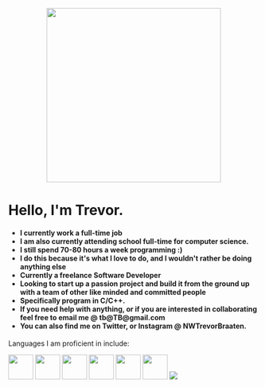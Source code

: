 <p align="Center">
  <img src="https://i.imgur.com/Ss3EJcs.png" height="350" width"350" />
</p>

<h1>Hello, I'm Trevor.</h1>
<h4>
<ul>
  <li>I currently work a full-time job</li>
  <li>I am also currently attending school full-time for computer science.</li>
  <li> I still spend 70-80 hours a week programming :)</li>
  <li> I do this because it's what I love to do, and I wouldn't rather be doing anything else</li>
  <li> Currently a freelance Software Developer</li>
  <li> Looking to start up a passion project and build it from the ground up with a team of other like minded and committed people</li>
  <li> Specifically program in C/C++.</li>
  <li> If you need help with anything, or if you are interested in collaborating feel free to email me @ tb@TB@gmail.com
  <li>You can also find me on Twitter, or Instagram @ NWTrevorBraaten.
    </h4>
<p> Languages I am proficient in include: </p>
<div>
  <img src="https://upload.wikimedia.org/wikipedia/commons/thumb/1/18/ISO_C%2B%2B_Logo.svg/1822px-ISO_C%2B%2B_Logo.svg.png" height="50" width="50" style="display: inline-block;"/>
  <img src="https://e7.pngegg.com/pngimages/724/306/png-clipart-c-logo-c-programming-language-icon-letter-c-blue-logo.png" height="50" width="50" style="display: inline-block;"/>
  <img src="https://upload.wikimedia.org/wikipedia/commons/thumb/c/c3/Python-logo-notext.svg/935px-Python-logo-notext.svg.png" height="50" width="50" style="display: inline-block;"/>
  <img src="https://cdn-icons-png.flaticon.com/512/732/732212.png" height="50" width="50" style="display: inline-block;"/>
  <img src="https://cdn-icons-png.flaticon.com/512/732/732190.png" height="50" width="50" style="display: inline-block;"/>
  <img src="https://cdn-icons-png.flaticon.com/512/5968/5968292.png" height="50" width="50" style="display: inline-block;"/>
 <img src="https://cdn4.iconfinder.com/data/icons/logos-3/600/React.js_logo-512.png"/>
</div>
